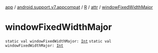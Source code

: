 [app](../../../index.md) / [android.support.v7.appcompat](../../index.md) / [R](../index.md) / [attr](index.md) / [windowFixedWidthMajor](.)

# windowFixedWidthMajor

`static val windowFixedWidthMajor: `[`Int`](https://kotlinlang.org/api/latest/jvm/stdlib/kotlin/-int/index.html)
`static val windowFixedWidthMajor: `[`Int`](https://kotlinlang.org/api/latest/jvm/stdlib/kotlin/-int/index.html)